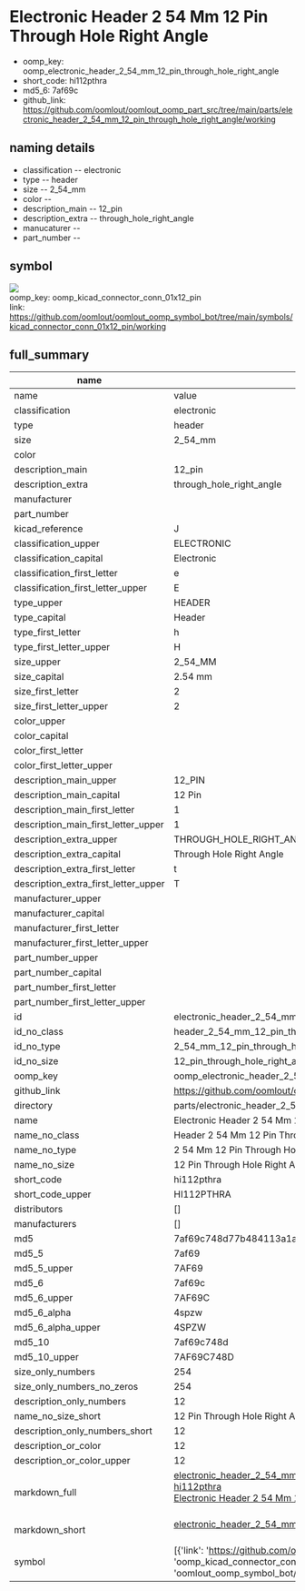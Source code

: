 # Electronic Header 2 54 Mm 12 Pin Through Hole Right Angle

  
* oomp_key: oomp_electronic_header_2_54_mm_12_pin_through_hole_right_angle 
* short_code: hi112pthra
* md5_6: 7af69c  
* github_link: https://github.com/oomlout/oomlout_oomp_part_src/tree/main/parts/electronic_header_2_54_mm_12_pin_through_hole_right_angle/working  
## naming details
* classification -- electronic
* type -- header
* size -- 2_54_mm
* color -- 
* description_main -- 12_pin
* description_extra -- through_hole_right_angle
* manucaturer -- 
* part_number -- 



## symbol

![](symbol/{index}}/working/working_600.png)  
oomp_key: oomp_kicad_connector_conn_01x12_pin  
link: https://github.com/oomlout/oomlout_oomp_symbol_bot/tree/main/symbols/kicad_connector_conn_01x12_pin/working  


## full_summary
| name | value | 
| --- | --- | 
| name | value | 
| classification | electronic | 
| type | header | 
| size | 2_54_mm | 
| color |  | 
| description_main | 12_pin | 
| description_extra | through_hole_right_angle | 
| manufacturer |  | 
| part_number |  | 
| kicad_reference | J | 
| classification_upper | ELECTRONIC | 
| classification_capital | Electronic | 
| classification_first_letter | e | 
| classification_first_letter_upper | E | 
| type_upper | HEADER | 
| type_capital | Header | 
| type_first_letter | h | 
| type_first_letter_upper | H | 
| size_upper | 2_54_MM | 
| size_capital | 2.54 mm | 
| size_first_letter | 2 | 
| size_first_letter_upper | 2 | 
| color_upper |  | 
| color_capital |  | 
| color_first_letter |  | 
| color_first_letter_upper |  | 
| description_main_upper | 12_PIN | 
| description_main_capital | 12 Pin | 
| description_main_first_letter | 1 | 
| description_main_first_letter_upper | 1 | 
| description_extra_upper | THROUGH_HOLE_RIGHT_ANGLE | 
| description_extra_capital | Through Hole Right Angle | 
| description_extra_first_letter | t | 
| description_extra_first_letter_upper | T | 
| manufacturer_upper |  | 
| manufacturer_capital |  | 
| manufacturer_first_letter |  | 
| manufacturer_first_letter_upper |  | 
| part_number_upper |  | 
| part_number_capital |  | 
| part_number_first_letter |  | 
| part_number_first_letter_upper |  | 
| id | electronic_header_2_54_mm_12_pin_through_hole_right_angle | 
| id_no_class | header_2_54_mm_12_pin_through_hole_right_angle | 
| id_no_type | 2_54_mm_12_pin_through_hole_right_angle | 
| id_no_size | 12_pin_through_hole_right_angle | 
| oomp_key | oomp_electronic_header_2_54_mm_12_pin_through_hole_right_angle | 
| github_link | https://github.com/oomlout/oomlout_oomp_part_src/tree/main/parts/electronic_header_2_54_mm_12_pin_through_hole_right_angle/working | 
| directory | parts/electronic_header_2_54_mm_12_pin_through_hole_right_angle | 
| name | Electronic Header 2 54 Mm 12 Pin Through Hole Right Angle | 
| name_no_class | Header 2 54 Mm 12 Pin Through Hole Right Angle | 
| name_no_type | 2 54 Mm 12 Pin Through Hole Right Angle | 
| name_no_size | 12 Pin Through Hole Right Angle | 
| short_code | hi112pthra | 
| short_code_upper | HI112PTHRA | 
| distributors | [] | 
| manufacturers | [] | 
| md5 | 7af69c748d77b484113a1a662acd9c7d | 
| md5_5 | 7af69 | 
| md5_5_upper | 7AF69 | 
| md5_6 | 7af69c | 
| md5_6_upper | 7AF69C | 
| md5_6_alpha | 4spzw | 
| md5_6_alpha_upper | 4SPZW | 
| md5_10 | 7af69c748d | 
| md5_10_upper | 7AF69C748D | 
| size_only_numbers | 254 | 
| size_only_numbers_no_zeros | 254 | 
| description_only_numbers | 12 | 
| name_no_size_short | 12 Pin Through Hole Right Angle | 
| description_only_numbers_short | 12 | 
| description_or_color | 12 | 
| description_or_color_upper | 12 | 
| markdown_full | [electronic_header_2_54_mm_12_pin_through_hole_right_angle](https://github.com/oomlout/oomlout_oomp_part_src/tree/main/parts/electronic_header_2_54_mm_12_pin_through_hole_right_angle/working)<br>[hi112pthra](https://github.com/oomlout/oomlout_oomp_part_src/tree/main/parts/electronic_header_2_54_mm_12_pin_through_hole_right_angle/working)<br>[Electronic Header 2 54 Mm 12 Pin Through Hole Right Angle](https://github.com/oomlout/oomlout_oomp_part_src/tree/main/parts/electronic_header_2_54_mm_12_pin_through_hole_right_angle/working)<br><br> | 
| markdown_short | [electronic_header_2_54_mm_12_pin_through_hole_right_angle](https://github.com/oomlout/oomlout_oomp_part_src/tree/main/parts/electronic_header_2_54_mm_12_pin_through_hole_right_angle/working)<br><br> | 
| symbol | [{'link': 'https://github.com/oomlout/oomlout_oomp_symbol_bot/tree/main/symbols/kicad_connector_conn_01x12_pin', 'oomp_key': 'oomp_kicad_connector_conn_01x12_pin', 'directory': 'oomlout_oomp_symbol_bot/symbols/kicad_connector_conn_01x12_pin//working/working.kicad_sym', 'index': 0}] | 
